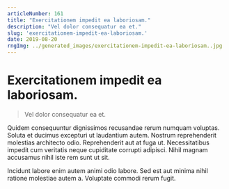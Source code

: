 ```yaml
---
articleNumber: 161
title: "Exercitationem impedit ea laboriosam."
description: "Vel dolor consequatur ea et."
slug: 'exercitationem-impedit-ea-laboriosam.'
date: 2019-08-20
rngImg: ../generated_images/exercitationem-impedit-ea-laboriosam..jpg
---
```


# Exercitationem impedit ea laboriosam.

> Vel dolor consequatur ea et.

Quidem consequuntur dignissimos recusandae rerum numquam voluptas. Soluta et ducimus excepturi ut laudantium autem. Nostrum reprehenderit molestias architecto odio. Reprehenderit aut at fuga ut. Necessitatibus impedit cum veritatis neque cupiditate corrupti adipisci. Nihil magnam accusamus nihil iste rem sunt ut sit.
 Incidunt labore enim autem animi odio labore. Sed est aut minima nihil ratione molestiae autem a. Voluptate commodi rerum fugit.

